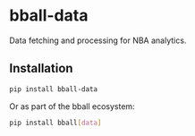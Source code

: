 # bball-data

Data fetching and processing for NBA analytics.

## Installation

```bash
pip install bball-data
```

Or as part of the bball ecosystem:
```bash
pip install bball[data]
```
